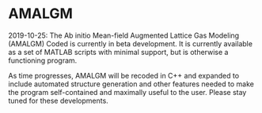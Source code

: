 # AMALGM

2019-10-25:
The Ab initio Mean-field Augmented Lattice Gas Modeling (AMALGM) Coded is currently in beta development. It is currently available as a set of MATLAB scripts with minimal support, but is otherwise a functioning program. 

As time progresses, AMALGM will be recoded in C++ and expanded to include automated structure generation and other features needed to make the program self-contained and maximally useful to the user. Please stay tuned for these developments.
